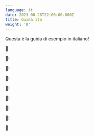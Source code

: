 ```yaml
---
language: it
date: 2023-08-28T22:00:00.000Z
title: Guida ita
weight: '0'
---
```


Questa è la guida di esempio in italiano!

🍕

🍕!

🍕!

🍕!

🍕!

🍕!

🍕!

🍕!

🍕
